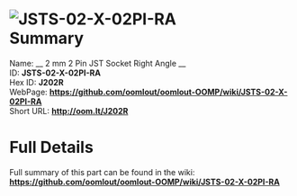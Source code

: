 
![JSTS-02-X-02PI-RA](https://github.com/oomlout/oomlout-OOMP/blob/master/parts/JSTS-02-X-02PI-RA/JSTS-02-X-02PI-RA_420.jpg)   
Summary
=================
  
Name: __ 2 mm 2 Pin JST Socket Right Angle __    
ID: __JSTS-02-X-02PI-RA__   
Hex ID: __J202R__   
WebPage: __https://github.com/oomlout/oomlout-OOMP/wiki/JSTS-02-X-02PI-RA__   
Short URL: __http://oom.lt/J202R__   

Full Details
==========================
Full summary of this part can be found in the wiki:   
__https://github.com/oomlout/oomlout-OOMP/wiki/JSTS-02-X-02PI-RA__    

